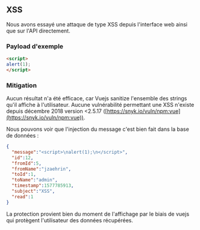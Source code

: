 ## XSS

Nous avons essayé une attaque de type XSS depuis l'interface web ainsi que sur l'API directement.

### Payload d'exemple

```html
<script>
alert(1);
</script>
```

### Mitigation

Aucun résultat n'a été efficace, car Vuejs sanitize l'ensemble des strings qu'il affiche à l'utilisateur.
Aucune vulnérabilité permettant une XSS n'existe depuis décembre 2018 version <2.5.17 ([https://snyk.io/vuln/npm:vue](https://snyk.io/vuln/npm:vue)).

Nous pouvons voir que l'injection du message c'est bien fait dans la base de données :
```json
{
  "message":"<script>\nalert(1);\n</script>",
  "id":12,
  "fromId":5,
  "fromName":"jzaehrin",
  "toId":1,
  "toName":"admin",
  "timestamp":1577785913,
  "subject":"XSS",
  "read":1
}
```

La protection provient bien du moment de l'affichage par le biais de vuejs qui protègent l'utilisateur des données récupérées.
